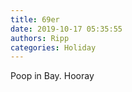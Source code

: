 ```yaml
---
title: 69er
date: 2019-10-17 05:35:55
authors: Ripp
categories: Holiday
---
```


 Poop in Bay.
Hooray